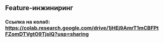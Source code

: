 ## Feature-инжиниринг

### Ссылка на колаб: https://colab.research.google.com/drive/1jHEj9AmrT1mCBFPtFZomDTVgtO9TjslQ?usp=sharing